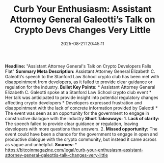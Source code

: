 ﻿---
title: "Curb Your Enthusiasm: Assistant Attorney General Galeotti’s Talk on Crypto Devs Changes Very Little"
date: "2025-08-21T20:45:11"
category: "Markets"
summary: ""
slug: "curb your enthusiasm assistant attorney general galeottis ta"
source_urls:
  - "https://bitcoinmagazine.com/legal/curb-your-enthusiasm-assistant-attorney-general-galeottis-talk-changes-very-little"
seo:
  title: "Curb Your Enthusiasm: Assistant Attorney General Galeotti’s Talk on Crypto Devs Changes Very Little | Hash n Hedge"
  description: ""
  keywords: ["news", "markets", "brief"]
---
**Headline:** "Assistant Attorney General's Talk on Crypto Developers Falls Flat"  **Summary Meta Description:** Assistant Attorney General Elizabeth C. Galeotti's speech to the Stanford Law School crypto club has been met with disappointment from developers, as it failed to provide clear guidance or regulation for the industry.  **Bullet Key Points:**  * Assistant Attorney General Elizabeth C. Galeotti spoke at a Stanford Law School crypto club event * Her talk was anticipated to provide insight into potential regulatory changes affecting crypto developers * Developers expressed frustration and disappointment with the lack of concrete information provided by Galeotti * The event was seen as an opportunity for the government to engage in constructive dialogue with the industry  **Short Takeaways:**  1. **Lack of clarity:** The speech failed to provide clear guidance or regulation, leaving developers with more questions than answers. 2. **Missed opportunity:** The event could have been a chance for the government to engage in open and productive dialogue with the crypto community, but instead it came across as vague and unhelpful.  **Sources:**  * https://bitcoinmagazine.com/legal/curb-your-enthusiasm-assistant-attorney-general-galeottis-talk-changes-very-little 
